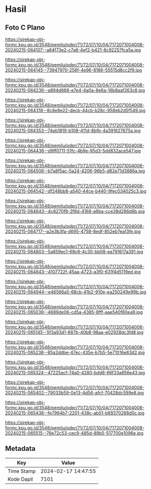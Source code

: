 # Hasil

## Foto C Plano

https://sirekap-obj-formc.kpu.go.id/3548/pemilu/pdpr/71/72/07/10/04/7172071004008-20240215-064107--a84f73e2-c7a8-4ef2-b421-8c92257fca5a.jpg

https://sirekap-obj-formc.kpu.go.id/3548/pemilu/pdpr/71/72/07/10/04/7172071004008-20240215-064145--73947970-256f-4e96-8186-55515d8cc2f9.jpg

https://sirekap-obj-formc.kpu.go.id/3548/pemilu/pdpr/71/72/07/10/04/7172071004008-20240215-064236--a894d668-e7e4-4a0a-8e6a-16b8aaf263c8.jpg

https://sirekap-obj-formc.kpu.go.id/3548/pemilu/pdpr/71/72/07/10/04/7172071004008-20240215-064318--8c8e8e22-decb-44cb-b28c-958eb2d5f549.jpg

https://sirekap-obj-formc.kpu.go.id/3548/pemilu/pdpr/71/72/07/10/04/7172071004008-20240215-064353--74eb1819-b108-411d-8bfb-4a391627675a.jpg

https://sirekap-obj-formc.kpu.go.id/3548/pemilu/pdpr/71/72/07/10/04/7172071004008-20240215-064436--d9ff0711-51fc-4b9e-95d3-5dd832ace547.jpg

https://sirekap-obj-formc.kpu.go.id/3548/pemilu/pdpr/71/72/07/10/04/7172071004008-20240215-064506--b7a8f5ac-5a24-4206-96b5-d82e71d3886a.jpg

https://sirekap-obj-formc.kpu.go.id/3548/pemilu/pdpr/71/72/07/10/04/7172071004008-20240215-064542--df248bb8-a540-44ce-b440-9fec034025c3.jpg

https://sirekap-obj-formc.kpu.go.id/3548/pemilu/pdpr/71/72/07/10/04/7172071004008-20240215-064643--4c6270f8-2f6d-4168-a6ba-cce38d286d6b.jpg

https://sirekap-obj-formc.kpu.go.id/3548/pemilu/pdpr/71/72/07/10/04/7172071004008-20240215-064717--a2e3b3fa-d695-4758-8edf-852eb7ea13fe.jpg

https://sirekap-obj-formc.kpu.go.id/3548/pemilu/pdpr/71/72/07/10/04/7172071004008-20240215-064803--5a859ec1-69c8-4c30-bb08-ea791617a391.jpg

https://sirekap-obj-formc.kpu.go.id/3548/pemilu/pdpr/71/72/07/10/04/7172071004008-20240215-064843--4107722f-45aa-4723-a3f0-631f4d5119ed.jpg

https://sirekap-obj-formc.kpu.go.id/3548/pemilu/pdpr/71/72/07/10/04/7172071004008-20240215-064944--e46566a5-68cb-41b2-910e-ea250249e99b.jpg

https://sirekap-obj-formc.kpu.go.id/3548/pemilu/pdpr/71/72/07/10/04/7172071004008-20240215-065039--4689de06-cd5a-4385-8fff-aae540f80ea9.jpg

https://sirekap-obj-formc.kpu.go.id/3548/pemilu/pdpr/71/72/07/10/04/7172071004008-20240215-065145--5f3a93d1-687b-40b8-98aa-e02928dc3fd8.jpg

https://sirekap-obj-formc.kpu.go.id/3548/pemilu/pdpr/71/72/07/10/04/7172071004008-20240215-065238--85a2ddbe-47ec-435e-b7b5-5e71016e83d2.jpg

https://sirekap-obj-formc.kpu.go.id/3548/pemilu/pdpr/71/72/07/10/04/7172071004008-20240215-065324--47225acf-74a0-4280-bdd8-66f33a856e43.jpg

https://sirekap-obj-formc.kpu.go.id/3548/pemilu/pdpr/71/72/07/10/04/7172071004008-20240215-065402--79033b59-0e13-4d56-afcf-70428dc599e8.jpg

https://sirekap-obj-formc.kpu.go.id/3548/pemilu/pdpr/71/72/07/10/04/7172071004008-20240215-065438--fe7964b7-2201-438c-ab51-b69370288d0c.jpg

https://sirekap-obj-formc.kpu.go.id/3548/pemilu/pdpr/71/72/07/10/04/7172071004008-20240215-065515--76e72c53-cec9-485d-89b5-517700e1096e.jpg


## Metadata

| Key        | Value               |
| ---------- | ------------------- |
| Time Stamp | 2024-02-17 14:47:55 |
| Kode Dapil | 7101                |



